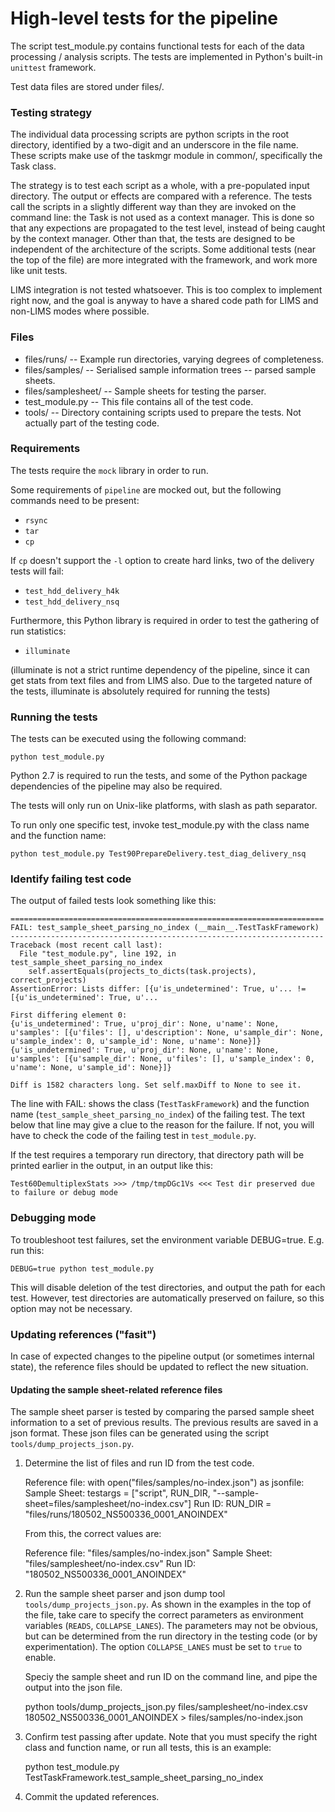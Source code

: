 # High-level tests for the pipeline #

The script test_module.py contains functional tests for each of the 
data processing / analysis scripts. The tests are implemented in 
Python's built-in `unittest` framework.

Test data files are stored under files/.

### Testing strategy ###

The individual data processing scripts are python scripts in the
root directory, identified by a two-digit and an underscore in the
file name. These scripts make use of the taskmgr module in common/,
specifically the Task class.

The strategy is to test each script as a whole, with a pre-populated
input directory. The output or effects are compared with a reference.
The tests call the scripts in a slightly different way than they are
invoked on the command line: the Task is not used as a context manager.
This is done so that any expections are propagated to the test level,
instead of being caught by the context manager. Other than that, the
tests are designed to be independent of the architecture of the 
scripts. Some additional tests (near the top of the file) are more
integrated with the framework, and work more like unit tests.

LIMS integration is not tested whatsoever. This is too complex to
implement right now, and the goal is anyway to have a shared code
path for LIMS and non-LIMS modes where possible.


### Files ###

  * files/runs/    -- Example run directories, varying degrees of
                      completeness.
  * files/samples/ -- Serialised sample information trees -- parsed 
                      sample sheets.
  * files/samplesheet/ -- Sample sheets for testing the parser.
  * test_module.py -- This file contains all of the test code.
  * tools/         -- Directory containing scripts used to prepare the
                      tests. Not actually part of the testing code.


### Requirements ###

The tests require the `mock` library in order to run.

Some requirements of `pipeline` are mocked out, but the following commands
need to be present:

  * `rsync`
  * `tar`
  * `cp`

If `cp` doesn't support the `-l` option to create hard links, two of the delivery
tests will fail:

  * `test_hdd_delivery_h4k`
  * `test_hdd_delivery_nsq`

Furthermore, this Python library is required in order to test the gathering
of run statistics:

  * `illuminate`

(illuminate is not a strict runtime dependency of the pipeline, since it can
get stats from text files and from LIMS also. Due to the targeted nature of the
tests, illuminate is absolutely required for running the tests)


### Running the tests ###

The tests can be executed using the following command:

    python test_module.py

Python 2.7 is required to run the tests, and some of the Python package 
dependencies of the pipeline may also be required.

The tests will only run on Unix-like platforms, with slash as path 
separator.

To run only one specific test, invoke test_module.py with the class name and the 
function name:

    python test_module.py Test90PrepareDelivery.test_diag_delivery_nsq


### Identify failing test code ###

The output of failed tests look something like this:

    ======================================================================
    FAIL: test_sample_sheet_parsing_no_index (__main__.TestTaskFramework)
    ----------------------------------------------------------------------
    Traceback (most recent call last):
      File "test_module.py", line 192, in test_sample_sheet_parsing_no_index
        self.assertEquals(projects_to_dicts(task.projects), correct_projects)
    AssertionError: Lists differ: [{u'is_undetermined': True, u'... != [{u'is_undetermined': True, u'...
    
    First differing element 0:
    {u'is_undetermined': True, u'proj_dir': None, u'name': None, u'samples': [{u'files': [], u'description': None, u'sample_dir': None, u'sample_index': 0, u'sample_id': None, u'name': None}]}
    {u'is_undetermined': True, u'proj_dir': None, u'name': None, u'samples': [{u'sample_dir': None, u'files': [], u'sample_index': 0, u'name': None, u'sample_id': None}]}
    
    Diff is 1582 characters long. Set self.maxDiff to None to see it.


The line with FAIL: shows the class (`TestTaskFramework`) and the function name
(`test_sample_sheet_parsing_no_index`) of the failing test. The text below that line
may give a clue to the reason for the failure. If not, you will have to check the
code of the failing test in `test_module.py`.

If the test requires a temporary run directory, that directory path will be printed
earlier in the output, in an output like this:

    Test60DemultiplexStats >>> /tmp/tmpDGc1Vs <<< Test dir preserved due to failure or debug mode


### Debugging mode ###

To troubleshoot test failures, set the environment variable DEBUG=true. E.g.
run this:

    DEBUG=true python test_module.py

This will disable deletion of the test directories, and output the path for
each test. However, test directories are automatically preserved on failure,
so this option may not be necessary.


### Updating references ("fasit") ###

In case of expected changes to the pipeline output (or sometimes internal state),
the reference files should be updated to reflect the new situation.

#### Updating the sample sheet-related reference files ####

The sample sheet parser is tested by comparing the parsed sample sheet information
to a set of previous results. The previous results are saved in a json format. These
json files can be generated using the script `tools/dump_projects_json.py`.

1.  Determine the list of files and run ID from the test code.

    Reference file: with open("files/samples/no-index.json") as jsonfile:
    Sample Sheet: testargs = ["script", RUN_DIR, "--sample-sheet=files/samplesheet/no-index.csv"]
    Run ID: RUN_DIR = "files/runs/180502_NS500336_0001_ANOINDEX"

    From this, the correct values are:

    Reference file: "files/samples/no-index.json"
    Sample Sheet: "files/samplesheet/no-index.csv"
    Run ID: "180502_NS500336_0001_ANOINDEX"


2.  Run the sample sheet parser and json dump tool `tools/dump_projects_json.py`. As
    shown in the examples in the top of the file, take care to specify the correct
    parameters as environment variables (`READS`, `COLLAPSE_LANES`). The parameters
    may not be obvious, but can be determined from the run directory in the testing
    code (or by experimentation). The option `COLLAPSE_LANES` must be set to `true`
    to enable.

    Speciy the sample sheet and run ID on the command line, and pipe the output into 
    the json file.
    
    python tools/dump_projects_json.py files/samplesheet/no-index.csv 180502_NS500336_0001_ANOINDEX  > files/samples/no-index.json

3.  Confirm test passing after update. Note that you must specify the right class and
    function name, or run all tests, this is an example:

    python test_module.py TestTaskFramework.test_sample_sheet_parsing_no_index

4.  Commit the updated references.

    
